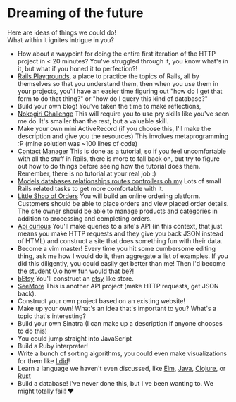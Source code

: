 Dreaming of the future
======================

Here are ideas of things we could do!<br />
What within it ignites intrigue in you?<br />


* How about a waypoint for doing the entire first iteration of the
  HTTP project in < 20 minutes? You've struggled through it, you know what's
  in it, but what if you honed it to perfection?!
* [Rails Playgrounds](https://github.com/JoshCheek/playgrounds), a place to practice the topics of Rails,
  all by themselves so that you understand them, then when you use them in your projects, you'll have an easier time
  figuring out "how do I get that form to do that thing?" or "how do I query this kind of database?"
* Build your own blog! You've taken the time to make reflections,
* [Nokogiri Challenge](https://github.com/turingschool/challenges/blob/master/parsing_html.markdown)
  This will require you to use pry skills like you've seen me do.
  It's smaller than the rest, but a valuable skill.
* Make your own mini ActiveRecord (if you choose this, I'll make the description and give you the resources)
  This involves metaprogramming :P (mine solution was ~100 lines of code)
* [Contact Manager](http://tutorials.jumpstartlab.com/projects/contact_manager.html)
  This is done as a tutorial, so if you feel uncomfortable with all the stuff in Rails,
  there is more to fall back on, but try to figure out how to do things before seeing how the tutorial does them.
  Remember, there is no tutorial at your real job :)
* [Models databases relationships routes controllers oh my](https://github.com/turingschool/challenges/blob/master/models_databases_relationships_routes_controllers_oh_my.markdown)
  Lots of small Rails related tasks to get more comfortable with it.
* [Little Shop of Orders](https://github.com/turingschool/curriculum/blob/master/source/projects/little_shop.markdown)
  You will build an online ordering platform. Customers should be able to place orders and view placed order details. The site owner should be able to manage products and categories in addition to processing and completing orders.
* [Api curious](https://github.com/turingschool/lesson_plans/blob/master/ruby_03-professional_rails_applications/apicurious.md)
  You'll make queries to a site's API (in this context, that just means you make HTTP requests and they give you back JSON instead of HTML)
  and construct a site that does something fun with their data.
* Become a vim master! Every time you hit some cumbersome editing thing, ask me how I would do it,
  then aggregate a list of examples. If you did this diligently, you could easily get better than me!
  Then I'd become the student O.o how fun would that be?!
* [bEtsy](https://github.com/Ada-Developers-Academy/C3Projects--bEtsy)
  You'll construct an [etsy](https://www.etsy.com) like store.
* [SeeMore](https://github.com/Ada-Developers-Academy/daily-curriculum/blob/master/topic_resources/see-more.md)
  This is another API project (make HTTP requests, get JSON back).
* Construct your own project based on an existing website!
* Make up your own! What's an idea that's important to you? What's a topic that's interesting?
* Build your own Sinatra (I can make up a description if anyone chooses to do this)
* You could jump straight into JavaScript
* Build a Ruby interpreter!
* Write a bunch of sorting algorithms, you could even make visualizations for them like [I did](https://vimeo.com/channels/sortalgorithms)!
* Learn a language we haven't even discussed, like [Elm](http://elm-lang.org),
  [Java](https://docs.oracle.com/javase/8/docs/api/),
  [Clojure](https://en.wikipedia.org/wiki/Clojure), or [Rust](https://www.rust-lang.org)
* Build a database! I've never done this, but I've been wanting to. We might totally fail! ♥️
